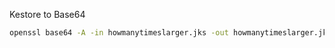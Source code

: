 Kestore to Base64

```sh
openssl base64 -A -in howmanytimeslarger.jks -out howmanytimeslarger.jks.txt
```

